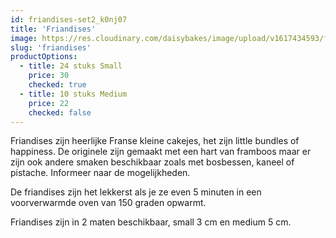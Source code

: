 ```yaml
---
id: friandises-set2_k0nj07
title: 'Friandises'
image: https://res.cloudinary.com/daisybakes/image/upload/v1617434593/friandises-set2_k0nj07.jpg
slug: 'friandises'
productOptions:
  - title: 24 stuks Small
    price: 30
    checked: true
  - title: 10 stuks Medium
    price: 22
    checked: false
---
```


Friandises zijn heerlijke Franse kleine cakejes, het zijn little bundles of happiness. De originele zijn gemaakt met een hart van framboos maar er zijn ook andere smaken beschikbaar zoals met bosbessen, kaneel of pistache. Informeer naar de mogelijkheden.

De friandises zijn het lekkerst als je ze even 5 minuten in een voorverwarmde oven van 150 graden opwarmt.

Friandises zijn in 2 maten beschikbaar, small 3 cm en medium 5 cm.
